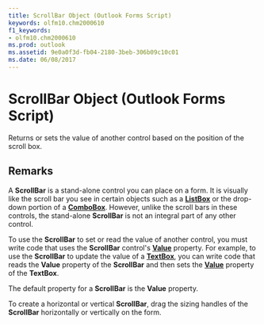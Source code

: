 ```yaml
---
title: ScrollBar Object (Outlook Forms Script)
keywords: olfm10.chm2000610
f1_keywords:
- olfm10.chm2000610
ms.prod: outlook
ms.assetid: 9e0a0f3d-fb04-2180-3beb-306b09c10c01
ms.date: 06/08/2017
---
```



# ScrollBar Object (Outlook Forms Script)

Returns or sets the value of another control based on the position of the scroll box.


## Remarks

A **ScrollBar** is a stand-alone control you can place on a form. It is visually like the scroll bar you see in certain objects such as a **[ListBox](listbox-object-outlook-forms-script.md)** or the drop-down portion of a **[ComboBox](combobox-object-outlook-forms-script.md)**. However, unlike the scroll bars in these controls, the stand-alone **ScrollBar** is not an integral part of any other control.

To use the **ScrollBar** to set or read the value of another control, you must write code that uses the **ScrollBar** control's **[Value](scrollbar-value-property-outlook-forms-script.md)** property. For example, to use the **ScrollBar** to update the value of a **[TextBox](textbox-object-outlook-forms-script.md)**, you can write code that reads the **Value** property of the **ScrollBar** and then sets the **[Value](scrollbar-value-property-outlook-forms-script.md)** property of the **TextBox**.

The default property for a **ScrollBar** is the **Value** property.

To create a horizontal or vertical **ScrollBar**, drag the sizing handles of the **ScrollBar** horizontally or vertically on the form.


